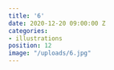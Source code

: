 ```yaml
---
title: '6'
date: 2020-12-20 09:00:00 Z
categories:
- illustrations
position: 12
image: "/uploads/6.jpg"
---
```


